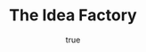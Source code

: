 ---
title: "The Idea Factory"
bookCover: "/assets/book-covers/the-idea-factory.jpg"
slug: "the-idea-factory"
bookAuthor: "Jon Gertner"
rating: 10
done: false
amazonLink: ""
author:
  name: Rico Trebeljahr
  picture: "/assets/blog/profile.jpeg"
---